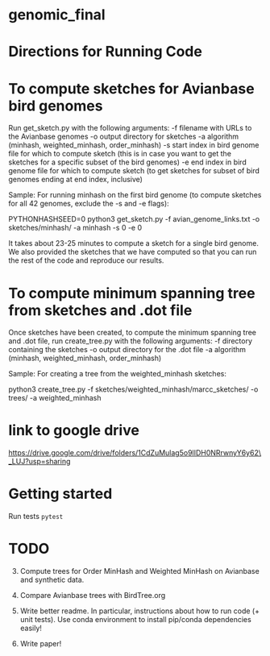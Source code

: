 # genomic\_final

# Directions for Running Code

# To compute sketches for Avianbase bird genomes
Run get\_sketch.py with the following arguments:
    -f filename with URLs to the Avianbase genomes
    -o output directory for sketches
    -a algorithm (minhash, weighted_minhash, order_minhash)
    -s start index in bird genome file for which to compute sketch
       (this is in case you want to get the sketches for a specific subset of the bird genomes)
    -e end index in bird genome file for which to compute sketch
       (to get sketches for subset of bird genomes ending at end index, inclusive)

Sample: For running minhash on the first bird genome (to compute sketches for all 42 genomes, exclude the -s and -e flags):

PYTHONHASHSEED=0 python3 get\_sketch.py -f avian\_genome\_links.txt -o sketches/minhash/ -a minhash -s 0 -e 0

It takes about 23-25 minutes to compute a sketch for a single bird genome. We also provided the sketches that we have computed so that you can run the rest of the code and reproduce our results.

# To compute minimum spanning tree from sketches and  .dot file
Once sketches have been created, to compute the minimum spanning tree and .dot file,
run create\_tree.py with the following arguments:
    -f directory containing the sketches
    -o output directory for the .dot file
    -a algorithm (minhash, weighted_minhash, order_minhash)

Sample: For creating a tree from the weighted\_minhash sketches:

python3 create\_tree.py -f sketches/weighted\_minhash/marcc\_sketches/ -o trees/ -a weighted\_minhash

# link to google drive 
https://drive.google.com/drive/folders/1CdZuMulag5o9lIDH0NRrwnyY6y62\_LUJ?usp=sharing


# Getting started
Run tests
`pytest`


# TODO 

3. Compute trees for Order MinHash and Weighted MinHash on Avianbase and synthetic data.

4. Compare Avianbase trees with BirdTree.org

5. Write better readme. In particular, instructions about how to run code (+ unit tests).
 Use conda environment to install pip/conda dependencies easily!

6. Write paper!
